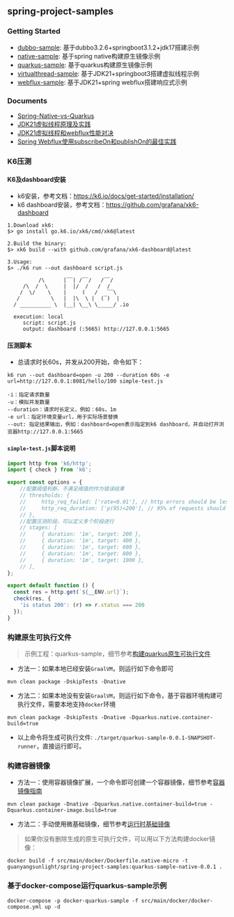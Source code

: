 ## spring-project-samples

### Getting Started
- [dubbo-sample](dubbo-sample/README.md): 基于dubbo3.2.6+springboot3.1.2+jdk17搭建示例
- [native-sample](native-sample/README.md): 基于spring native构建原生镜像示例
- [quarkus-sample](quarkus-sample/README.md): 基于quarkus构建原生镜像示例
- [virtualthread-sample](virtualthread-sample/README.md): 基于JDK21+springboot3搭建虚拟线程示例
- [webflux-sample](webflux-sample/README.md): 基于JDK21+spring webflux搭建响应式示例

### Documents
- [Spring-Native-vs-Quarkus](docs/Spring-Native-vs-Quarkus.md)
- [JDK21虚拟线程原理及实践](docs/JDK21虚拟线程原理及实践.md)
- [JDK21虚拟线程和webflux性能对决](docs/JDK21虚拟线程和webflux性能对决.md)
- [Spring Webflux使用subscribeOn和publishOn的最佳实践](docs/Spring%20Webflux使用subscribeOn和publishOn的最佳实践.md)

### K6压测
#### K6及dashboard安装
- k6安装，参考文档：https://k6.io/docs/get-started/installation/
- k6 dashboard安装，参考文档：https://github.com/grafana/xk6-dashboard

```text
1.Download xk6:
$> go install go.k6.io/xk6/cmd/xk6@latest

2.Build the binary:
$> xk6 build --with github.com/grafana/xk6-dashboard@latest

3.Usage:
$> ./k6 run --out dashboard script.js

          /\      |‾‾| /‾‾/   /‾‾/   
     /\  /  \     |  |/  /   /  /    
    /  \/    \    |     (   /   ‾‾\  
   /          \   |  |\  \ |  (‾)  | 
  / __________ \  |__| \__\ \_____/ .io

  execution: local
     script: script.js
     output: dashboard (:5665) http://127.0.0.1:5665
```

#### 压测脚本
- 总请求时长60s，并发从200开始，命令如下：

```text
k6 run --out dashboard=open -u 200 --duration 60s -e url=http://127.0.0.1:8081/hello/100 simple-test.js

-i：指定请求数量
-u：模拟并发数量
--duration：请求时长定义，例如：60s，1m
-e url：指定环境变量url，用于实际场景替换
--out: 指定结果输出，例如：dashboard=open表示指定到k6 dashboard，并自动打开浏览器http://127.0.0.1:5665
```

#### `simple-test.js`脚本说明

```javascript
import http from 'k6/http';
import { check } from 'k6';

export const options = {
    //配置阈值判断，不满足阈值的作为错误结果
    // thresholds: {
    //     http_req_failed: ['rate<0.01'], // http errors should be less than 1%
    //     http_req_duration: ['p(95)<200'], // 95% of requests should be below 200ms
    // },
    //配置压测阶段，可以定义多个阶段进行
    // stages: [
    //     { duration: '1m', target: 200 },
    //     { duration: '1m', target: 400 },
    //     { duration: '1m', target: 600 },
    //     { duration: '1m', target: 800 },
    //     { duration: '1m', target: 1000 },
    // ],
};

export default function () {
  const res = http.get(`${__ENV.url}`);
  check(res, {
    'is status 200': (r) => r.status === 200
  });
}
```

### 构建原生可执行文件

>示例工程：quarkus-sample，细节参考[构建quarkus原生可执行文件](https://cn.quarkus.io/guides/building-native-image)

- 方法一：如果本地已经安装`GraalVM`，则运行如下命令即可

```shell
mvn clean package -DskipTests -Dnative
```
- 方法二：如果本地没有安装`GraalVM`，则运行如下命令，基于容器环境构建可执行文件，需要本地支持`docker`环境

```shell
mvn clean package -DskipTests -Dnative -Dquarkus.native.container-build=true
```
- 以上命令将生成可执行文件: `./target/quarkus-sample-0.0.1-SNAPSHOT-runner`，直接运行即可。

### 构建容器镜像
- 方法一：使用容器镜像扩展，一个命令即可创建一个容器镜像，细节参考[容器镜像指南](https://cn.quarkus.io/guides/container-image)

```shell
mvn clean package -Dnative -Dquarkus.native.container-build=true -Dquarkus.container-image.build=true
```

- 方法二：手动使用微基础镜像，细节参考[运行时基础镜像](https://cn.quarkus.io/guides/quarkus-runtime-base-image)

>如果你没有删除生成的原生可执行文件，可以用以下方法构建docker镜像：

```shell
docker build -f src/main/docker/Dockerfile.native-micro -t guanyangsunlight/spring-project-samples:quarkus-sample-native-0.0.1 .
```

### 基于docker-compose运行quarkus-sample示例

```shell
docker-compose -p docker-quarkus-sample -f src/main/docker/docker-compose.yml up -d
```
